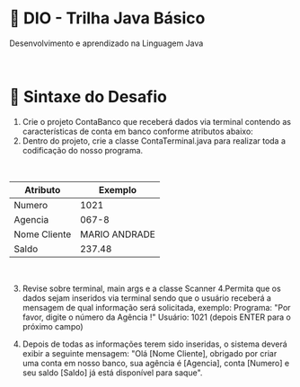# 🔸 DIO - Trilha Java Básico

Desenvolvimento e aprendizado na Linguagem Java

<br>

# 📝 Sintaxe do Desafio

1. Crie o projeto ContaBanco que receberá dados via terminal contendo as características de conta em banco conforme atributos abaixo:
2. Dentro do projeto, crie a classe ContaTerminal.java para realizar toda a codificação do nosso programa.
<br>

|Atributo| Exemplo|
|--------| --------|
|Numero| 1021|
|Agencia| 067-8|
|Nome Cliente| MARIO ANDRADE|
|Saldo| 237.48|
<br>

3. Revise sobre terminal, main args e a classe Scanner
4.Permita que os dados sejam inseridos via terminal sendo que o usuário receberá a mensagem de qual informação será solicitada, exemplo:
Programa: "Por favor, digite o número da Agência !"
Usuário: 1021 (depois ENTER para o próximo campo)

5. Depois de todas as informações terem sido inseridas, o sistema deverá exibir a seguinte mensagem:
"Olá [Nome Cliente], obrigado por criar uma conta em nosso banco, sua agência é [Agencia], conta [Numero] e seu saldo [Saldo] já está disponível para saque".


